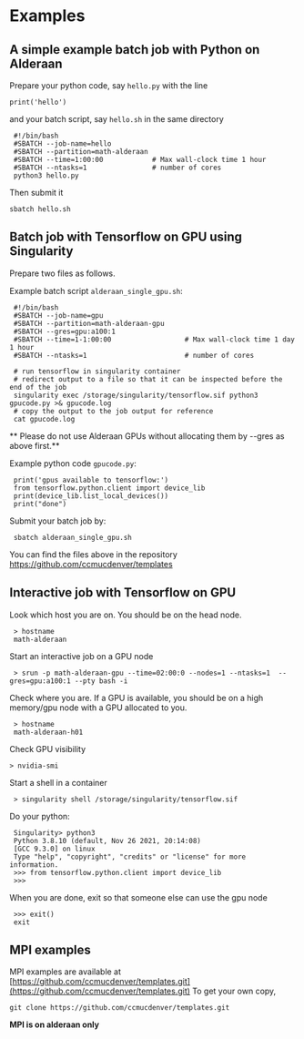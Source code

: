 # Examples

##  A simple example batch job with Python on Alderaan 

Prepare your python code, say `hello.py` with the line

    print('hello')
    
and your batch script, say `hello.sh` in the same directory

     #!/bin/bash
     #SBATCH --job-name=hello
     #SBATCH --partition=math-alderaan
     #SBATCH --time=1:00:00            # Max wall-clock time 1 hour
     #SBATCH --ntasks=1                # number of cores 
     python3 hello.py
     
Then submit it

    sbatch hello.sh
    
    


## Batch job with Tensorflow on GPU using Singularity

Prepare two files as follows.

Example batch script `alderaan_single_gpu.sh`:

     #!/bin/bash
     #SBATCH --job-name=gpu
     #SBATCH --partition=math-alderaan-gpu
     #SBATCH --gres=gpu:a100:1
     #SBATCH --time=1-1:00:00                  # Max wall-clock time 1 day 1 hour
     #SBATCH --ntasks=1                        # number of cores 

     # run tensorflow in singularity container
     # redirect output to a file so that it can be inspected before the end of the job
     singularity exec /storage/singularity/tensorflow.sif python3 gpucode.py >& gpucode.log 
     # copy the output to the job output for reference
     cat gpucode.log

** Please do not use Alderaan GPUs without allocating them by --gres as above first.** 

Example python code `gpucode.py`:

     print('gpus available to tensorflow:')
     from tensorflow.python.client import device_lib    
     print(device_lib.list_local_devices())
     print("done") 

Submit your batch job by:

     sbatch alderaan_single_gpu.sh
     
You can find the files above in the repository https://github.com/ccmucdenver/templates

## Interactive job with Tensorflow on GPU

Look which host you are on. You should be on the head node.

     > hostname
     math-alderaan

Start an interactive job on a GPU node

     > srun -p math-alderaan-gpu --time=02:00:0 --nodes=1 --ntasks=1  --gres=gpu:a100:1 --pty bash -i

Check where you are. If a GPU is available, you should be on a high memory/gpu node with a GPU allocated to you.

     > hostname
     math-alderaan-h01

Check GPU visibility

    > nvidia-smi

Start a shell in a container

     > singularity shell /storage/singularity/tensorflow.sif 

Do your python:

     Singularity> python3
     Python 3.8.10 (default, Nov 26 2021, 20:14:08)
     [GCC 9.3.0] on linux
     Type "help", "copyright", "credits" or "license" for more information.
     >>> from tensorflow.python.client import device_lib
     >>> 

When you are done, exit so that someone else can use the gpu node

     >>> exit()
     exit

## MPI examples

MPI examples are available at [https://github.com/ccmucdenver/templates.git](https://github.com/ccmucdenver/templates.git) To get your own copy,

    git clone https://github.com/ccmucdenver/templates.git
    
**MPI is on alderaan only**
